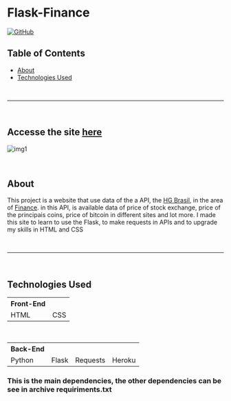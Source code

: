 # Flask-Finance
 
 <a href="https://github.com/ViniUme/Flask-Finance/blob/master/LICENSE"><img alt="GitHub" src="https://img.shields.io/github/license/ViniUme/Flask-Finance?color=%23D73632&style=for-the-badge"></a>

## Table of Contents
* [About](##About)
* [Technologies Used](##Technologies)
 
<br><hr width="100%"><br>

## Accesse the site <a href="https://flask-finace.herokuapp.com/">here</a>

![img1](https://user-images.githubusercontent.com/66230638/148692994-15ad189c-2b0b-40a4-becc-9fa0e84786b9.PNG)

<br>

## About
 This project is a website that use data of the a API, the <a href="https://hgbrasil.com/">HG Brasil</a>, in the area of <a href="https://hgbrasil.com/status/finance">Finance</a>. in this API, is available data of price of stock exchange, price of the principais coins, price of bitcoin in different sites and lot more. I made this site to learn to use the Flask, to make requests in APIs and to upgrade my skills in HTML and CSS

<br><hr width="100%"><br>

## Technologies Used

<table>
    <tr>
        <th>Front-End</th>
    <tr>
    <tr>
        <tr>
            <td>HTML</td>
            <td>CSS</td>
        </tr>
    </tr>
</table>
<br>
<table>
    <tr>
        <th>Back-End</th>
    <tr>
    <tr>
        <tr>
            <td>Python</td>
            <td>Flask</td>
            <td>Requests</td>
            <td>Heroku</td>
        </tr>
    </tr>
</table>

### This is the main dependencies, the other dependencies can be see in archive requiriments.txt